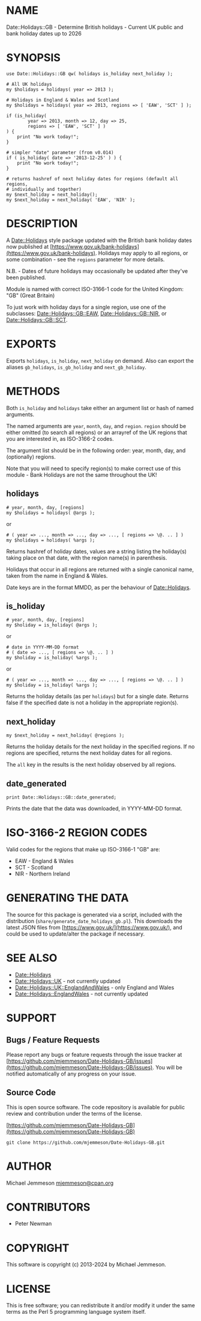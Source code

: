 # NAME

Date::Holidays::GB - Determine British holidays - Current UK public and bank holiday dates up to 2026

# SYNOPSIS

    use Date::Holidays::GB qw( holidays is_holiday next_holiday );

    # All UK holidays
    my $holidays = holidays( year => 2013 );

    # Holidays in England & Wales and Scotland
    my $holidays = holidays( year => 2013, regions => [ 'EAW', 'SCT' ] );

    if (is_holiday(
            year => 2013, month => 12, day => 25,
            regions => [ 'EAW', 'SCT' ] )
    ) {
        print "No work today!";
    }

    # simpler "date" parameter (from v0.014)
    if ( is_holiday( date => '2013-12-25' ) ) {
        print "No work today!";
    }

    # returns hashref of next holiday dates for regions (default all regions,
    # individually and together)
    my $next_holiday = next_holiday();
    my $next_holiday = next_holiday( 'EAW', 'NIR' );

# DESCRIPTION

A [Date::Holidays](https://metacpan.org/pod/Date%3A%3AHolidays) style package updated with the British bank holiday dates now
published at [https://www.gov.uk/bank-holidays](https://www.gov.uk/bank-holidays). Holidays may apply to all
regions, or some combination - see the `regions` parameter for more details.

N.B. - Dates of future holidays may occasionally be updated after they've been
published.

Module is named with correct ISO-3166-1 code for the United Kingdom: "GB"
(Great Britain)

To just work with holiday days for a single region, use one of the subclasses:
[Date::Holidays::GB::EAW](https://metacpan.org/pod/Date%3A%3AHolidays%3A%3AGB%3A%3AEAW), [Date::Holidays::GB::NIR](https://metacpan.org/pod/Date%3A%3AHolidays%3A%3AGB%3A%3ANIR), or
[Date::Holidays::GB::SCT](https://metacpan.org/pod/Date%3A%3AHolidays%3A%3AGB%3A%3ASCT).

# EXPORTS

Exports `holidays`, `is_holiday`, `next_holiday` on demand.
Also can export the aliases `gb_holidays`, `is_gb_holiday`
and `next_gb_holiday`.

# METHODS

Both `is_holiday` and `holidays` take either an argument list or hash of
named arguments.

The named arguments are `year`, `month`, `day`, and `region`. `region`
should be either omitted (to search all regions) or an arrayref of the UK
regions that you are interested in, as ISO-3166-2 codes.

The argument list should be in the following order: year, month, day, and
(optionally) regions.

Note that you will need to specify region(s) to make correct use of this
module - Bank Holidays are not the same throughout the UK!

## holidays

    # year, month, day, [regions]
    my $holidays = holidays( @args );

or

    # ( year => ..., month => ..., day => ..., [ regions => \@. .. ] )
    my $holidays = holidays( %args );

Returns hashref of holiday dates, values are a string listing the holiday(s)
taking place on that date, with the region name(s) in parenthesis.

Holidays that occur in all regions are returned with a single canonical name,
taken from the name in England & Wales.

Date keys are in the format MMDD, as per the behaviour of [Date::Holidays](https://metacpan.org/pod/Date%3A%3AHolidays).

## is\_holiday

    # year, month, day, [regions]
    my $holiday = is_holiday( @args );

or

    # date in YYYY-MM-DD format
    # ( date => ..., [ regions => \@. .. ] )
    my $holiday = is_holiday( %args );

or

    # ( year => ..., month => ..., day => ..., [ regions => \@. .. ] )
    my $holiday = is_holiday( %args );

Returns the holiday details (as per `holidays`) but for a single date.
Returns false if the specified date is not a holiday in the appropriate
region(s).

## next\_holiday

    my $next_holiday = next_holiday( @regions );

Returns the holiday details for the next holiday in the specified regions.
If no regions are specified, returns the next holiday dates for all regions.

The `all` key in the results is the next holiday observed by all regions.

## date\_generated

    print Date::Holidays::GB::date_generated;

Prints the date that the data was downloaded, in YYYY-MM-DD format.

# ISO-3166-2 REGION CODES

Valid codes for the regions that make up ISO-3166-1 "GB" are:

- EAW - England & Wales
- SCT - Scotland
- NIR - Northern Ireland

# GENERATING THE DATA

The source for this package is generated via a script, included with the
distribution (`share/generate_date_holidays_gb.pl`). This downloads the
latest JSON files from [https://www.gov.uk/](https://www.gov.uk/), and could be used to
update/alter the package if necessary.

# SEE ALSO

- [Date::Holidays](https://metacpan.org/pod/Date%3A%3AHolidays)
- [Date::Holidays::UK](https://metacpan.org/pod/Date%3A%3AHolidays%3A%3AUK) - not currently updated
- [Date::Holidays::UK::EnglandAndWales](https://metacpan.org/pod/Date%3A%3AHolidays%3A%3AUK%3A%3AEnglandAndWales) - only England and Wales
- [Date::Holidays::EnglandWales](https://metacpan.org/pod/Date%3A%3AHolidays%3A%3AEnglandWales) - not currently updated

# SUPPORT

## Bugs / Feature Requests

Please report any bugs or feature requests through the issue tracker
at [https://github.com/mjemmeson/Date-Holidays-GB/issues](https://github.com/mjemmeson/Date-Holidays-GB/issues).
You will be notified automatically of any progress on your issue.

## Source Code

This is open source software.  The code repository is available for
public review and contribution under the terms of the license.

[https://github.com/mjemmeson/Date-Holidays-GB](https://github.com/mjemmeson/Date-Holidays-GB)

    git clone https://github.com/mjemmeson/Date-Holidays-GB.git

# AUTHOR

Michael Jemmeson <mjemmeson@cpan.org>

# CONTRIBUTORS

- Peter Newman

# COPYRIGHT

This software is copyright (c) 2013-2024 by Michael Jemmeson.

# LICENSE

This is free software; you can redistribute it and/or modify it under
the same terms as the Perl 5 programming language system itself.
